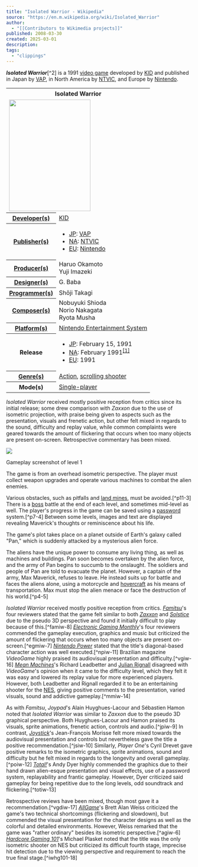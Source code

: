 ```yaml
---
title: "Isolated Warrior - Wikipedia"
source: "https://en.m.wikipedia.org/wiki/Isolated_Warrior"
author:
  - "[[Contributors to Wikimedia projects]]"
published: 2008-03-30
created: 2025-03-01
description:
tags:
  - "clippings"
---
```

***Isolated Warrior***[^2] is a 1991 [video game](https://en.m.wikipedia.org/wiki/Video_game "Video game") developed by [KID](https://en.m.wikipedia.org/wiki/KID "KID") and published in Japan by [VAP](https://en.m.wikipedia.org/wiki/VAP_\(company\) "VAP (company)"), in North America by [NTVIC](https://en.m.wikipedia.org/wiki/NTVIC "NTVIC"), and Europe by [Nintendo](https://en.m.wikipedia.org/wiki/Nintendo "Nintendo").

<table><tbody><tr><th colspan="2">Isolated Warrior</th></tr><tr><td colspan="2"><span><a href="https://en.m.wikipedia.org/wiki/File:Isolated_Warrior_Cover.png"><img src="https://upload.wikimedia.org/wikipedia/en/thumb/7/70/Isolated_Warrior_Cover.png/220px-Isolated_Warrior_Cover.png" width="220" height="301"></a></span></td></tr><tr><th scope="row"><a href="https://en.m.wikipedia.org/wiki/Video_game_developer">Developer(s)</a></th><td><a href="https://en.m.wikipedia.org/wiki/KID">KID</a></td></tr><tr><th scope="row"><a href="https://en.m.wikipedia.org/wiki/Video_game_publisher">Publisher(s)</a></th><td><div><ul><li><span><a href="https://en.m.wikipedia.org/wiki/Japan">JP</a>:</span> <a href="https://en.m.wikipedia.org/wiki/VAP_(company)">VAP</a></li><li><span><a href="https://en.m.wikipedia.org/wiki/North_America">NA</a>:</span> <a href="https://en.m.wikipedia.org/wiki/NTVIC">NTVIC</a></li><li><span><a href="https://en.m.wikipedia.org/wiki/Europe">EU</a>:</span> <a href="https://en.m.wikipedia.org/wiki/Nintendo">Nintendo</a></li></ul></div></td></tr><tr><th scope="row"><a href="https://en.m.wikipedia.org/wiki/Video_game_producer">Producer(s)</a></th><td>Haruo Okamoto<br>Yuji Imazeki</td></tr><tr><th scope="row"><a href="https://en.m.wikipedia.org/wiki/Video_game_designer">Designer(s)</a></th><td>G. Baba</td></tr><tr><th scope="row"><a href="https://en.m.wikipedia.org/wiki/Video_game_programmer">Programmer(s)</a></th><td>Shōji Takagi</td></tr><tr><th scope="row"><a href="https://en.m.wikipedia.org/wiki/Video_game_composer">Composer(s)</a></th><td>Nobuyuki Shioda<br>Norio Nakagata<br>Ryota Musha</td></tr><tr><th scope="row"><a href="https://en.m.wikipedia.org/wiki/Computing_platform">Platform(s)</a></th><td><a href="https://en.m.wikipedia.org/wiki/Nintendo_Entertainment_System">Nintendo Entertainment System</a></td></tr><tr><th scope="row">Release</th><td><div><ul><li><span><a href="https://en.m.wikipedia.org/wiki/Japan">JP</a>:</span> February 15, 1991</li><li><span><a href="https://en.m.wikipedia.org/wiki/North_America">NA</a>:</span> February 1991<sup><a href="https://en.m.wikipedia.org/wiki/#cite_note-:0-1"><span>[</span>1<span>]</span></a></sup></li><li><span><a href="https://en.m.wikipedia.org/wiki/Europe">EU</a>:</span> 1991</li></ul></div></td></tr><tr><th scope="row"><a href="https://en.m.wikipedia.org/wiki/Video_game_genre">Genre(s)</a></th><td><a href="https://en.m.wikipedia.org/wiki/Action_game">Action</a>, <a href="https://en.m.wikipedia.org/wiki/Scrolling_shooter">scrolling shooter</a></td></tr><tr><th scope="row">Mode(s)</th><td><a href="https://en.m.wikipedia.org/wiki/Single-player">Single-player</a></td></tr></tbody></table>

*Isolated Warrior* received mostly positive reception from critics since its initial release; some drew comparison with *Zaxxon* due to the use of isometric projection, with praise being given to aspects such as the presentation, visuals and frenetic action, but other felt mixed in regards to the sound, difficulty and replay value, while common complaints were geared towards the amount of flickering that occurs when too many objects are present on-screen. Retrospective commentary has been mixed.

![](https://upload.wikimedia.org/wikipedia/en/f/f7/NES_Isolated_Warrior_%28Max_Warrior_-_Wakusei_Kaigenrei%29.png)

Gameplay screenshot of level 1

The game is from an overhead isometric perspective. The player must collect weapon upgrades and operate various machines to combat the alien enemies.

Various obstacles, such as pitfalls and [land mines](https://en.m.wikipedia.org/wiki/Land_mine "Land mine"), must be avoided.[^p11-3] There is a [boss](https://en.m.wikipedia.org/wiki/Boss_\(video_games\) "Boss (video games)") battle at the end of each level, and sometimes mid-level as well. The player's progress in the game can be saved using a [password](https://en.m.wikipedia.org/wiki/Password_\(video_games\) "Password (video games)") system.[^p7-4] Between some levels, images and text are displayed revealing Maverick's thoughts or reminiscence about his life.

The game's plot takes place on a planet outside of Earth's galaxy called "Pan," which is suddenly attacked by a mysterious alien force.

The aliens have the unique power to consume any living thing, as well as machines and buildings. Pan soon becomes overtaken by the alien force, and the army of Pan begins to succumb to the onslaught. The soldiers and people of Pan are told to evacuate the planet. However, a captain of the army, Max Maverick, refuses to leave. He instead suits up for battle and faces the aliens alone, using a motorcycle and [hovercraft](https://en.m.wikipedia.org/wiki/Hovercraft "Hovercraft") as his means of transportation. Max must stop the alien menace or face the destruction of his world.[^p4-5]

*Isolated Warrior* received mostly positive reception from critics. *[Famitsu](https://en.m.wikipedia.org/wiki/Famitsu "Famitsu")*'s four reviewers stated that the game felt similar to both *[Zaxxon](https://en.m.wikipedia.org/wiki/Zaxxon "Zaxxon")* and *[Solstice](https://en.m.wikipedia.org/wiki/Solstice_\(1990_video_game\) "Solstice (1990 video game)")* due to the pseudo 3D perspective and found it initially difficult to play because of this.[^famiw-8] *[Electronic Gaming Monthly](https://en.m.wikipedia.org/wiki/Electronic_Gaming_Monthly "Electronic Gaming Monthly")*'s four reviewers commended the gameplay execution, graphics and music but criticized the amount of flickering that occurs when too many objects are present on-screen.[^egmiw-7] *[Nintendo Power](https://en.m.wikipedia.org/wiki/Nintendo_Power "Nintendo Power")* stated that the title's diagonal-based character action was well executed.[^npiw-11] Brazilian magazine *VideoGame* highly praised its audiovisual presentation and difficulty.[^vgiw-16] *[Mean Machines](https://en.m.wikipedia.org/wiki/Mean_Machines "Mean Machines")*'s Richard Leadbetter and [Julian Rignall](https://en.m.wikipedia.org/wiki/Julian_Rignall "Julian Rignall") disagreed with *VideoGame*'s opinion when it came to the difficulty level, which they felt it was easy and lowered its replay value for more experienced players. However, both Leadbetter and Rignall regarded it to be an entertaining shooter for the [NES](https://en.m.wikipedia.org/wiki/Nintendo_Entertainment_System "Nintendo Entertainment System"), giving positive comments to the presentation, varied visuals, sound and addictive gameplay.[^mmiw-14]

As with *Famitsu*, *Joypad*'s Alain Huyghues-Lacour and Sébastien Hamon noted that *Isolated Warrior* was similar to *Zaxxon* due to the pseudo 3D graphical perspective. Both Huyghues-Lacour and Hamon praised its visuals, sprite animations, frenetic action, controls and audio.[^jpiw-9] In contrast, *[Joystick](https://en.m.wikipedia.org/wiki/Joystick_\(magazine\) "Joystick (magazine)")*'s Jean-François Morisse felt more mixed towards the audiovisual presentation and controls but nevertheless gave the title a positive recommendation.[^jsiw-10] Similarly, *Player One*'s Cyril Drevet gave positive remarks to the isometric graphics, sprite animations, sound and difficulty but he felt mixed in regards to the longevity and overall gameplay.[^poiw-12] *[Total!](https://en.m.wikipedia.org/wiki/Total! "Total!")*'s Andy Dyer highly commended the graphics due to their hand drawn alien-esque presentation and visual effects, use of a password system, replayability and frantic gameplay. However, Dyer criticized said gameplay for being repetitive due to the long levels, odd soundtrack and flickering.[^totiw-13]

Retrospective reviews have been mixed, though most gave it a recommendation.[^vgdiw-17] *[AllGame](https://en.m.wikipedia.org/wiki/AllGame "AllGame")*'s Brett Alan Weiss criticized the game's two technical shortcomings (flickering and slowdown), but commended the visual presentation for the character designs as well as the colorful and detailed environments. However, Weiss remarked that the game was "rather ordinary" besides its isometric perspective.[^agiw-6] *[Hardcore Gaming 101](https://en.m.wikipedia.org/wiki/Hardcore_Gaming_101 "Hardcore Gaming 101")*'s Michael Plasket noted that the title was the only isometric shooter on NES but criticized its difficult fourth stage, imprecise hit detection due to the viewing perspective and requirement to reach the true final stage.[^iwhg101-18]